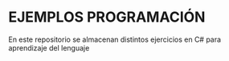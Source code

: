 # EJEMPLOS PROGRAMACIÓN

En este repositorio se almacenan distintos ejercicios en C# para aprendizaje del lenguaje
